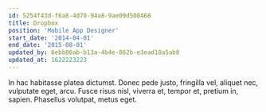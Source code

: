 ```yaml
---
id: 5254f43d-f6a8-4d70-94a8-9ae09d500468
title: Dropbox
position: 'Mobile App Designer'
start_date: '2014-04-01'
end_date: '2015-08-01'
updated_by: 6ebb86ab-b13a-4b4e-862b-e3ead18a5ab0
updated_at: 1622223223
---
```

In hac habitasse platea dictumst. Donec pede justo, fringilla vel, aliquet nec, vulputate eget, arcu. Fusce risus nisl, viverra et, tempor et, pretium in, sapien. Phasellus volutpat, metus eget.